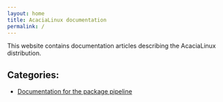 ```yaml
---
layout: home
title: AcaciaLinux documentation
permalink: /
---
```


This website contains documentation articles describing the AcaciaLinux distribution.

## Categories:

- [Documentation for the package pipeline](packages)
